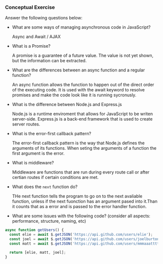 ### Conceptual Exercise

Answer the following questions below:

- What are some ways of managing asynchronous code in JavaScript?

  Async and Await / AJAX

- What is a Promise?

  A promise is a guarantee of a future value. The value is not yet shown, but the information can be extracted.

- What are the differences between an async function and a regular function?

  An async function allows the function to happen out of the direct order of the executing code. It is used with the await keyword to resolve promises and make the code look like it is running sycronusly. 

- What is the difference between Node.js and Express.js

  Node.js is a runtime enviroment that allows for JavaScript to be writen server-side. Express.js is a back-end framework that is used to create server routes.

- What is the error-first callback pattern?

  The error-first callback pattern is the way that Node.js defines the arguments of its functions. When seting the arguments of a function the first argument is the error.

- What is middleware?

  Middleware are functions that are run during every route call or after certian routes if certain conditions are met.

- What does the `next` function do?

  THe next function tells the program to go on to the next avaliable function, unless if the next fuonction has an argument pased into it.Than it counts that as a error and is passed to the error handler function.

- What are some issues with the following code? (consider all aspects: performance, structure, naming, etc)

```js
async function getUsers() {
  const elie = await $.getJSON('https://api.github.com/users/elie');
  const joel = await $.getJSON('https://api.github.com/users/joelburton');
  const matt = await $.getJSON('https://api.github.com/users/mmmaaatttttt');

  return [elie, matt, joel];
}
```

